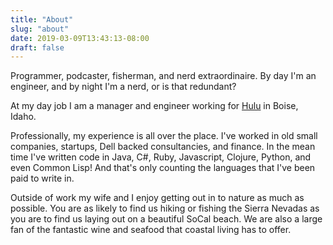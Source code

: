 ```yaml
---
title: "About"
slug: "about"
date: 2019-03-09T13:43:13-08:00
draft: false
---
```


Programmer, podcaster, fisherman, and nerd extraordinaire. By day I'm an engineer, and by night I'm a nerd, or is that redundant?

At my day job I am a manager and engineer working for [Hulu](https://www.hulu.com) in Boise, Idaho.

Professionally, my experience is all over the place. I've worked in old small companies, startups, Dell backed consultancies, and finance. In the mean time I've written code in Java, C\#, Ruby, Javascript, Clojure, Python, and even Common Lisp! And that's only counting the languages that I've been paid to write in.

Outside of work my wife and I enjoy getting out in to nature as much as possible. You are as likely to find us hiking or fishing the Sierra Nevadas as you are to find us laying out on a beautiful SoCal beach. We are also a large fan of the fantastic wine and seafood that coastal living has to offer.



